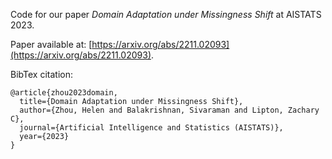 Code for our paper _Domain Adaptation under Missingness Shift_ at AISTATS 2023.

Paper available at: [https://arxiv.org/abs/2211.02093](https://arxiv.org/abs/2211.02093).

BibTex citation:
```
@article{zhou2023domain,
  title={Domain Adaptation under Missingness Shift},
  author={Zhou, Helen and Balakrishnan, Sivaraman and Lipton, Zachary C},
  journal={Artificial Intelligence and Statistics (AISTATS)},
  year={2023}
}
```

